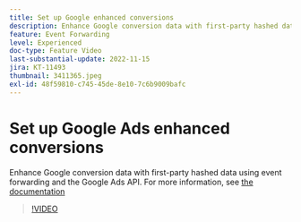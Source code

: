 ```yaml
---
title: Set up Google enhanced conversions
description: Enhance Google conversion data with first-party hashed data using event forwarding and the Google Ads API.
feature: Event Forwarding
level: Experienced
doc-type: Feature Video
last-substantial-update: 2022-11-15
jira: KT-11493
thumbnail: 3411365.jpeg
exl-id: 48f59810-c745-45de-8e10-7c6b9009bafc
---
```

# Set up Google Ads enhanced conversions

Enhance Google conversion data with first-party hashed data using event forwarding and the Google Ads API. For more information, see [the documentation](https://experienceleague.adobe.com/docs/experience-platform/tags/extensions/adobe/google-ads-enhanced-conversions/overview.html)

>[!VIDEO](https://video.tv.adobe.com/v/3411365/?learn=on)
